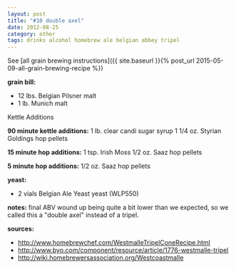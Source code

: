 ```yaml
---
layout: post
title: "#10 double axel"
date: 2012-08-25
category: other
tags: drinks alcohol homebrew ale belgian abbey tripel
---
```

See  [all grain brewing instructions]({{ site.baseurl }}{% post_url 2015-05-09-all-grain-brewing-recipe %})

**grain bill:**
* 12 lbs. Belgian Pilsner malt
* 1 lb. Munich malt

Kettle Additions

**90 minute kettle additions:**
1 lb. clear candi sugar syrup
1 1/4 oz. Styrian Goldings hop pellets

**15 minute hop additions:**
1 tsp. Irish Moss
1/2 oz. Saaz hop pellets

**5 minute hop additions:**
1/2 oz. Saaz hop pellets

**yeast:**
* 2 vials Belgian Ale Yeast yeast (WLP550)

**notes:**
final ABV wound up being quite a bit lower than we expected, so we called this a
"double axel" instead of a tripel.

**sources:**
* <http://www.homebrewchef.com/WestmalleTripelConeRecipe.html>
* <http://www.byo.com/component/resource/article/1776-westmalle-tripel>
* <http://wiki.homebrewersassociation.org/Westcoastmalle>
